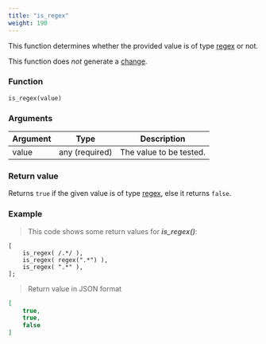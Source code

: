 ```yaml
---
title: "is_regex"
weight: 190
---
```


This function determines whether the provided value is of type [regex](../../data-types/regex) or not.

This function does *not* generate a [change](../../overview/changes).

### Function

`is_regex(value)`

### Arguments

Argument | Type | Description
-------- | ---- | -----------
value | any (required) | The value to be tested.

### Return value

Returns `true` if the given value is of type [regex](../../data-types/regex), else it returns `false`.

### Example

> This code shows some return values for ***is_regex()***:

```thingsdb,json_response
[
    is_regex( /.*/ ),
    is_regex( regex(".*") ),
    is_regex( ".*" ),
];
```

> Return value in JSON format

```json
[
    true,
    true,
    false
]
```

